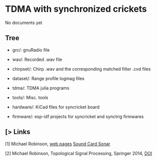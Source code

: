 # TDMA with synchronized crickets

No documents yet

## Tree

* grc/: gnuRadio file
* wav/: Recorded .wav file
* chirpset/: Chirp .wav and the corresponding matched filter .cvd files
* dataset/: Range profile logmag files
* tdma/: TDMA julia programs
* tools/: Misc. tools

* hardware/: KiCad files for syncricket board
* firmware/: esp-idf projects for syncricket and synctrig firmwares

[> Links
-------------

[1] Michael Robinson, [web pages](https://www.drmichaelrobinson.net/research.html)
[Sound Card Sonar](https://www.drmichaelrobinson.net/demos.html#sonar)

[2] Michael Robinson, Topological Signal Processing, Springer 2014, [DOI](https://doi.org/10.1007/978-3-642-36104-3)
